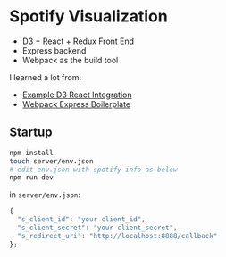 # Spotify Visualization

- D3 + React + Redux Front End
- Express backend
- Webpack as the build tool

I learned a lot from:
- [Example D3 React Integration](https://github.com/nicolashery/example-d3-react)
- [Webpack Express Boilerplate](https://github.com/christianalfoni/webpack-express-boilerplate)

## Startup

```sh
npm install
touch server/env.json
# edit env.json with spotify info as below
npm run dev
```

in `server/env.json`:
```js
{
  "s_client_id": "your client_id",
  "s_client_secret": "your client_secret",
  "s_redirect_uri": "http://localhost:8888/callback"
};
```
